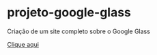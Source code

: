 # projeto-google-glass
Criação de um site completo sobre o Google Glass


<p><a href="https://fernandosantos0.github.io/projeto-google-glass/google-glass/" rel="external" target="_blank" hreflang="pt-br">Clique aqui</a><p>
